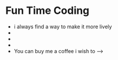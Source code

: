 # Fun Time Coding
- i always find a way to make it more lively
-
-
-
- You can buy me a coffee i wish to -->
